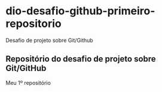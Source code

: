 # dio-desafio-github-primeiro-repositorio
Desafio de projeto sobre Git/Github

## Repositório do desafio de projeto sobre Git/GitHub
Meu 1º repositório
